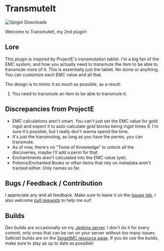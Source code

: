 # TransmuteIt

![Spigot Downloads](https://img.shields.io/spiget/downloads/76287?style=flat-square)

Welcome to TransmuteIt, my 2nd plugin!

## Lore
This plugin is inspired by ProjectE's transmutation tablet. I'm a big fan of the EMC system, and how you actually need to transmute the item to be able to transmute more of it. This is essentially just the tablet. No stone or anything. You can customize each EMC value and all that.

The design is to mimic it as much as possible, as a result:

1) You need to transmute an item to be able to transmute it.

## Discrepancies from ProjectE

* EMC calculations aren't smart. You can't just set the EMC value for gold ingot and expect it to auto-calculate gold blocks being ingot times 9. I'm sure it's possible, but I really don't wanna spend the time.
* It's just the transmuting, as long as you have the perms, you can transmute.
* As of now, there's no "Tome of Knowledge" to unlock all the discoveries, maybe I'll add a perm for that.
* Enchantments aren't calculated into the EMC value (yet).
* Potions/Enchanted Books or other items that rely on metadata aren't tracked either. Only names so far.

## Bugs / Feedback / Contribution

I appreciate any and all feedback. Make sure to leave it on the [Issues tab](https://github.com/Chew/TransmuteIt/issues), I also welcome [pull requests](https://github.com/Chew/TransmuteIt/pulls) to help me out!

## Builds

Dev builds are occasionally on my [Jenkins server](https://jenkins.chew.pw/job/TransmuteIt/). I don't do it for every commit, only ones that can be ran on your server without *too* many issues. Safe(st) builds are on the [SpigotMC resource page](https://www.spigotmc.org/resources/transmuteit.76287/). If you do use the builds, make sure to stay as up to date as possible!
